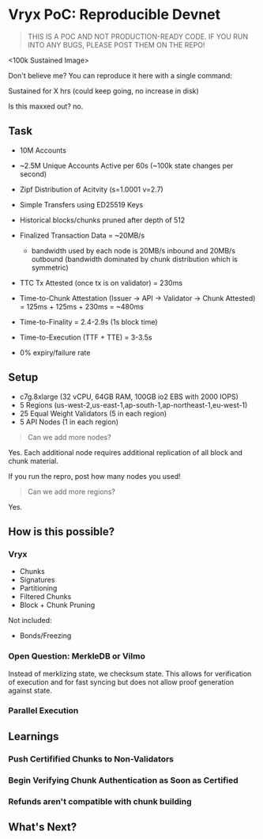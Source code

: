 # Vryx PoC: Reproducible Devnet

> THIS IS A POC AND NOT PRODUCTION-READY CODE. IF YOU RUN INTO ANY BUGS, PLEASE POST THEM ON THE REPO!

<100k Sustained Image>

Don't believe me? You can reproduce it here with a single command: <TODO>

Sustained for X hrs (could keep going, no increase in disk)

Is this maxxed out? no.

## Task
* 10M Accounts
* ~2.5M Unique Accounts Active per 60s (~100k state changes per second)
* Zipf Distribution of Acitvity (s=1.0001 v=2.7)
* Simple Transfers using ED25519 Keys
* Historical blocks/chunks pruned after depth of 512

* Finalized Transaction Data = ~20MB/s
  * bandwidth used by each node is 20MB/s inbound and 20MB/s outbound (bandwidth dominated by chunk distribution which is symmetric)
* TTC Tx Attested (once tx is on validator) = 230ms
* Time-to-Chunk Attestation (Issuer -> API -> Validator -> Chunk Attested) = 125ms + 125ms + 230ms = ~480ms
* Time-to-Finality = 2.4-2.9s (1s block time)
* Time-to-Execution (TTF + TTE) = 3-3.5s
* 0% expiry/failure rate

## Setup
* c7g.8xlarge (32 vCPU, 64GB RAM, 100GB io2 EBS with 2000 IOPS)
* 5 Regions (us-west-2,us-east-1,ap-south-1,ap-northeast-1,eu-west-1)
* 25 Equal Weight Validators (5 in each region)
* 5 API Nodes (1 in each region)

> Can we add more nodes?

Yes. Each additional node requires additional replication of all block and chunk material.

If you run the repro, post how many nodes you used!

> Can we add more regions?

Yes.

## How is this possible?
### Vryx
* Chunks
* Signatures
* Partitioning
* Filtered Chunks
* Block + Chunk Pruning

Not included:
* Bonds/Freezing

### Open Question: MerkleDB or Vilmo 

Instead of merklizing state, we checksum state. This allows for verification of execution and for fast syncing but does not allow proof generation against state.

### Parallel Execution

## Learnings

### Push Certifified Chunks to Non-Validators

### Begin Verifying Chunk Authentication as Soon as Certified

### Refunds aren't compatible with chunk building

## What's Next?

